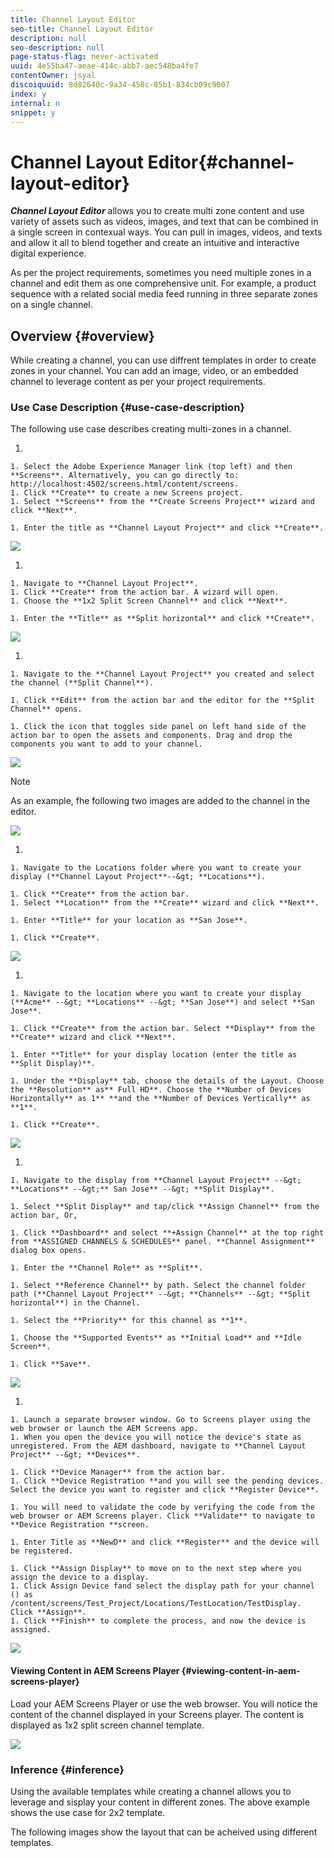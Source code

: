 ```yaml
---
title: Channel Layout Editor
seo-title: Channel Layout Editor
description: null
seo-description: null
page-status-flag: never-activated
uuid: 4e55ba47-aeae-414c-abb7-aec548ba4fe7
contentOwner: jsyal
discoiquuid: 8d82640c-9a34-458c-85b1-834cb09c9007
index: y
internal: n
snippet: y
---
```


# Channel Layout Editor{#channel-layout-editor}

***Channel Layout Editor*** allows you to create multi zone content and use variety of assets such as videos, images, and text that can be combined in a single screen in contexual ways. You can pull in images, videos, and texts and allow it all to blend together and create an intuitive and interactive digital experience.

As per the project requirements, sometimes you need multiple zones in a channel and edit them as one comprehensive unit. For example, a product sequence with a related social media feed running in three separate zones on a single channel.

## Overview {#overview}

While creating a channel, you can use diffrent templates in order to create zones in your channel. You can add an image, video, or an embedded channel to leverage content as per your project requirements.

### Use Case Description {#use-case-description}

The following use case describes creating multi-zones in a channel.

1.

    1. Select the Adobe Experience Manager link (top left) and then **Screens**. Alternatively, you can ﻿go directly to: http://localhost:4502/screens.html/content/screens.
    1. Click **Create** to create a new Screens project.
    1. Select **Screens** from the **Create Screens Project** wizard and click **Next**. 
    
    1. Enter the title as **Channel Layout Project** and click **Create**.

   ![](assets/ch1.gif)

1.

    1. Navigate to **Channel Layout Project**.
    1. Click **Create** from the action bar. A wizard will open.
    1. Choose the **1x2 Split Screen Channel** and click **Next**. 
    
    1. Enter the **Title** as **Split horizontal** and click **Create**.

   ![](assets/channelcreation.gif)

1.

    1. Navigate to the **Channel Layout Project** you created and select the channel (**Split Channel**).
    
    1. Click **Edit** from the action bar and the editor for the **Split Channel** opens.
    
    1. Click the icon that toggles side panel on left hand side of the action bar to open the assets and components. Drag and drop the components you want to add to your channel.

   ![](assets/ch4.gif)

   >[!NOTE]
   >
   >As an example, fhe following two images are added to the channel in the editor.

   ![](assets/screen_shot_2018-02-08at123635pm.png)

1.

    1. Navigate to the Locations folder where you want to create your display (**Channel Layout Project**--&gt; **Locations**).
    
    1. Click **Create** from the action bar. 
    1. Select **Location** from the **Create** wizard and click **Next**.
    
    1. Enter **Title** for your location as **San Jose**.
    
    1. Click **Create**.

   ![](assets/ch5.gif)

1.

    1. Navigate to the location where you want to create your display (**Acme** --&gt; **Locations** --&gt; **San Jose**) and select **San Jose**.
    
    1. Click **Create** from the action bar. Select **Display** from the **Create** wizard and click **Next**.
    
    1. Enter **Title** for your display location (enter the title as **Split Display)**.
    
    1. Under the **Display** tab, choose the details of the Layout. Choose the **Resolution** as** Full HD**. Choose the **Number of Devices Horizontally** as 1** **and the **Number of Devices Vertically** as **1**.
    
    1. Click **Create**.

   ![](assets/ch6.gif)

1.

    1. Navigate to the display from **Channel Layout Project** --&gt; **Locations** --&gt;** San Jose** --&gt; **Split Display**.
    
    1. Select **Split Display** and tap/click **Assign Channel** from the action bar, Or,
    
    1. Click **Dashboard** and select **+Assign Channel** at the top right from **ASSIGNED CHANNELS & SCHEDULES** panel. **Channel Assignment** dialog box opens.
    
    1. Enter the **Channel Role** as **Split**.
    
    1. Select **Reference Channel** by path. Select the channel folder path (**Channel Layout Project** --&gt; **Channels** --&gt; **Split horizontal**) in the Channel.
    
    1. Select the **Priority** for this channel as **1**.
    
    1. Choose the **Supported Events** as **Initial Load** and **Idle Screen**.
    
    1. Click **Save**.

   ![](assets/ch7.gif)

1.

    1. Launch a separate browser window. Go to Screens player using the web browser or launch the AEM Screens app.
    1. When you open the device you will notice the device's state as unregistered. From the AEM dashboard, navigate to **Channel Layout Project** --&gt; **Devices**.
    
    1. Click **Device Manager** from the action bar.
    1. Click **Device Registration **and you will see the pending devices. Select the device you want to register and click **Register Device**.
    
    1. You will need to validate the code by verifying the code from the web browser or AEM Screens player. Click **Validate** to navigate to **Device Registration **screen.
    
    1. Enter Title as **NewD** and click **Register** and the device will be registered.
    
    1. Click **Assign Display** to move on to the next step where you assign the device to a display.
    1. Click Assign Device fand select the display path for your channel () as /content/screens/Test_Project/Locations/TestLocation/TestDisplay. Click **Assign**.
    1. Click **Finish** to complete the process, and now the device is assigned.

   ![](assets/ch8.gif)

#### Viewing Content in AEM Screens Player {#viewing-content-in-aem-screens-player}

Load your AEM Screens Player or use the web browser. You will notice the content of the channel displayed in your Screens player. The content is displayed as 1x2 split screen channel template.

![](assets/screen_shot_2018-02-08at123648pm.png) 

### Inference {#inference}

Using the available templates while creating a channel allows you to leverage and sisplay your content in different zones. The above example shows the use case for 2x2 template.

The following images show the layout that can be acheived using different templates.
